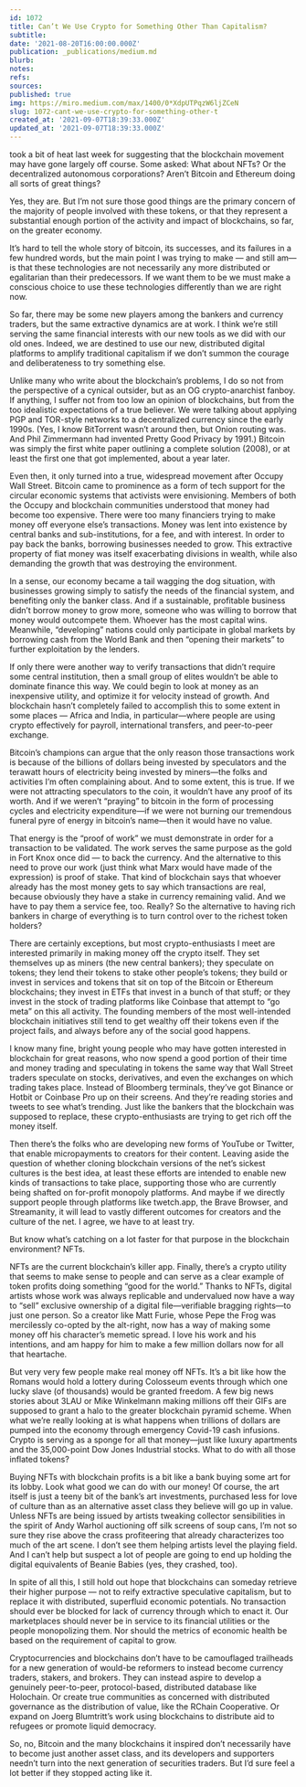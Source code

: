 ```yaml
---
id: 1072
title: Can’t We Use Crypto for Something Other Than Capitalism?
subtitle: 
date: '2021-08-20T16:00:00.000Z'
publication: _publications/medium.md
blurb: 
notes: 
refs: 
sources: 
published: true
img: https://miro.medium.com/max/1400/0*XdpUTPqzW6ljZCeN
slug: 1072-cant-we-use-crypto-for-something-other-t
created_at: '2021-09-07T18:39:33.000Z'
updated_at: '2021-09-07T18:39:33.000Z'
---
```

took a bit of heat last week for suggesting that the blockchain movement may have gone largely off course. Some asked: What about NFTs? Or the decentralized autonomous corporations? Aren’t Bitcoin and Ethereum doing all sorts of great things?

Yes, they are. But I’m not sure those good things are the primary concern of the majority of people involved with these tokens, or that they represent a substantial enough portion of the activity and impact of blockchains, so far, on the greater economy.

It’s hard to tell the whole story of bitcoin, its successes, and its failures in a few hundred words, but the main point I was trying to make — and still am—is that these technologies are not necessarily any more distributed or egalitarian than their predecessors. If we want them to be we must make a conscious choice to use these technologies differently than we are right now.

So far, there may be some new players among the bankers and currency traders, but the same extractive dynamics are at work. I think we’re still serving the same financial interests with our new tools as we did with our old ones. Indeed, we are destined to use our new, distributed digital platforms to amplify traditional capitalism if we don’t summon the courage and deliberateness to try something else.

Unlike many who write about the blockchain’s problems, I do so not from the perspective of a cynical outsider, but as an OG crypto-anarchist fanboy. If anything, I suffer not from too low an opinion of blockchains, but from the too idealistic expectations of a true believer. We were talking about applying PGP and TOR-style networks to a decentralized currency since the early 1990s. (Yes, I know BitTorrent wasn’t around then, but Onion routing was. And Phil Zimmermann had invented Pretty Good Privacy by 1991.) Bitcoin was simply the first white paper outlining a complete solution (2008), or at least the first one that got implemented, about a year later.

Even then, it only turned into a true, widespread movement after Occupy Wall Street. Bitcoin came to prominence as a form of tech support for the circular economic systems that activists were envisioning. Members of both the Occupy and blockchain communities understood that money had become too expensive. There were too many financiers trying to make money off everyone else’s transactions. Money was lent into existence by central banks and sub-institutions, for a fee, and with interest. In order to pay back the banks, borrowing businesses needed to grow. This extractive property of fiat money was itself exacerbating divisions in wealth, while also demanding the growth that was destroying the environment.

In a sense, our economy became a tail wagging the dog situation, with businesses growing simply to satisfy the needs of the financial system, and benefiting only the banker class. And if a sustainable, profitable business didn’t borrow money to grow more, someone who was willing to borrow that money would outcompete them. Whoever has the most capital wins. Meanwhile, “developing” nations could only participate in global markets by borrowing cash from the World Bank and then “opening their markets” to further exploitation by the lenders.

If only there were another way to verify transactions that didn’t require some central institution, then a small group of elites wouldn’t be able to dominate finance this way. We could begin to look at money as an inexpensive utility, and optimize it for velocity instead of growth. And blockchain hasn’t completely failed to accomplish this to some extent in some places — Africa and India, in particular—where people are using crypto effectively for payroll, international transfers, and peer-to-peer exchange.

Bitcoin’s champions can argue that the only reason those transactions work is because of the billions of dollars being invested by speculators and the terawatt hours of electricity being invested by miners—the folks and activities I’m often complaining about. And to some extent, this is true. If we were not attracting speculators to the coin, it wouldn’t have any proof of its worth. And if we weren’t “praying” to bitcoin in the form of processing cycles and electricity expenditure—if we were not burning our tremendous funeral pyre of energy in bitcoin’s name—then it would have no value.

That energy is the “proof of work” we must demonstrate in order for a transaction to be validated. The work serves the same purpose as the gold in Fort Knox once did — to back the currency. And the alternative to this need to prove our work (just think what Marx would have made of the expression) is proof of stake. That kind of blockchain says that whoever already has the most money gets to say which transactions are real, because obviously they have a stake in currency remaining valid. And we have to pay them a service fee, too. Really? So the alternative to having rich bankers in charge of everything is to turn control over to the richest token holders?

There are certainly exceptions, but most crypto-enthusiasts I meet are interested primarily in making money off the crypto itself. They set themselves up as miners (the new central bankers); they speculate on tokens; they lend their tokens to stake other people’s tokens; they build or invest in services and tokens that sit on top of the Bitcoin or Ethereum blockchains; they invest in ETFs that invest in a bunch of that stuff; or they invest in the stock of trading platforms like Coinbase that attempt to “go meta” on this all activity. The founding members of the most well-intended blockchain initiatives still tend to get wealthy off their tokens even if the project fails, and always before any of the social good happens.

I know many fine, bright young people who may have gotten interested in blockchain for great reasons, who now spend a good portion of their time and money trading and speculating in tokens the same way that Wall Street traders speculate on stocks, derivatives, and even the exchanges on which trading takes place. Instead of Bloomberg terminals, they’ve got Binance or Hotbit or Coinbase Pro up on their screens. And they’re reading stories and tweets to see what’s trending. Just like the bankers that the blockchain was supposed to replace, these crypto-enthusiasts are trying to get rich off the money itself.

Then there’s the folks who are developing new forms of YouTube or Twitter, that enable micropayments to creators for their content. Leaving aside the question of whether cloning blockchain versions of the net’s sickest cultures is the best idea, at least these efforts are intended to enable new kinds of transactions to take place, supporting those who are currently being shafted on for-profit monopoly platforms. And maybe if we directly support people through platforms like twetch.app, the Brave Browser, and Streamanity, it will lead to vastly different outcomes for creators and the culture of the net. I agree, we have to at least try.

But know what’s catching on a lot faster for that purpose in the blockchain environment? NFTs.

NFTs are the current blockchain’s killer app. Finally, there’s a crypto utility that seems to make sense to people and can serve as a clear example of token profits doing something “good for the world.” Thanks to NFTs, digital artists whose work was always replicable and undervalued now have a way to “sell” exclusive ownership of a digital file—verifiable bragging rights—to just one person. So a creator like Matt Furie, whose Pepe the Frog was mercilessly co-opted by the alt-right, now has a way of making some money off his character’s memetic spread. I love his work and his intentions, and am happy for him to make a few million dollars now for all that heartache.

But very very few people make real money off NFTs. It’s a bit like how the Romans would hold a lottery during Colosseum events through which one lucky slave (of thousands) would be granted freedom. A few big news stories about 3LAU or Mike Winkelmann making millions off their GIFs are supposed to grant a halo to the greater blockchain pyramid scheme. When what we’re really looking at is what happens when trillions of dollars are pumped into the economy through emergency Covid-19 cash infusions. Crypto is serving as a sponge for all that money—just like luxury apartments and the 35,000-point Dow Jones Industrial stocks. What to do with all those inflated tokens?

Buying NFTs with blockchain profits is a bit like a bank buying some art for its lobby. Look what good we can do with our money! Of course, the art itself is just a teeny bit of the bank’s art investments, purchased less for love of culture than as an alternative asset class they believe will go up in value. Unless NFTs are being issued by artists tweaking collector sensibilities in the spirit of Andy Warhol auctioning off silk screens of soup cans, I’m not so sure they rise above the crass profiteering that already characterizes too much of the art scene. I don’t see them helping artists level the playing field. And I can’t help but suspect a lot of people are going to end up holding the digital equivalents of Beanie Babies (yes, they crashed, too).

In spite of all this, I still hold out hope that blockchains can someday retrieve their higher purpose — not to reify extractive speculative capitalism, but to replace it with distributed, superfluid economic potentials. No transaction should ever be blocked for lack of currency through which to enact it. Our marketplaces should never be in service to its financial utilities or the people monopolizing them. Nor should the metrics of economic health be based on the requirement of capital to grow.

Cryptocurrencies and blockchains don’t have to be camouflaged trailheads for a new generation of would-be reformers to instead become currency traders, stakers, and brokers. They can instead aspire to develop a genuinely peer-to-peer, protocol-based, distributed database like Holochain. Or create true communities as concerned with distributed governance as the distribution of value, like the RChain Cooperative. Or expand on Joerg Blumtritt’s work using blockchains to distribute aid to refugees or promote liquid democracy.

So, no, Bitcoin and the many blockchains it inspired don’t necessarily have to become just another asset class, and its developers and supporters needn’t turn into the next generation of securities traders. But I’d sure feel a lot better if they stopped acting like it.
